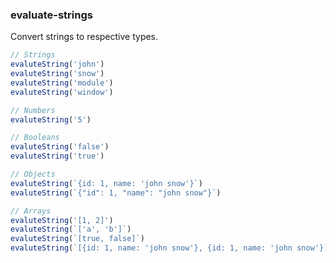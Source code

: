 ### evaluate-strings

Convert strings to respective types.

```js
// Strings
evaluteString('john')
evaluteString('snow')
evaluteString('module')
evaluteString('window')
```

```js
// Numbers
evaluteString('5')
```

```js
// Booleans
evaluteString('false')
evaluteString('true')
```

```js
// Objects
evaluteString(`{id: 1, name: 'john snow'}`)
evaluteString(`{"id": 1, "name": "john snow"}`)
```

```js
// Arrays
evaluteString('[1, 2]')
evaluteString(`['a', 'b']`)
evaluteString(`[true, false]`)
evaluteString(`[{id: 1, name: 'john snow'}, {id: 1, name: 'john snow'}]`)
```